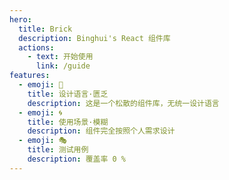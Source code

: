 ```yaml
---
hero:
  title: Brick
  description: Binghui's React 组件库
  actions:
    - text: 开始使用
      link: /guide
features:
  - emoji: 🎨
    title: 设计语言·匮乏
    description: 这是一个松散的组件库，无统一设计语言
  - emoji: 🌀
    title: 使用场景·模糊
    description: 组件完全按照个人需求设计
  - emoji: 🎭
    title: 测试用例
    description: 覆盖率 0 %
---
```

